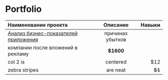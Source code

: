 # Portfolio
| Наименование проекта                       | Описание        | Навыки        |
|:-------------                              |:---------------:| -------------:|
| [Анализ бизнес-показателей приложения](https://github.com/zagirovaaa/Portfolio/tree/main/Анализ%20бизнес-показателей%20приложения)     |  причинах убытков 
компании после вложений в рекламу |     **$1600** |
| col 2 is      | centered        |         $12   |
| zebra stripes | are neat        |        ~~$1~~ |
